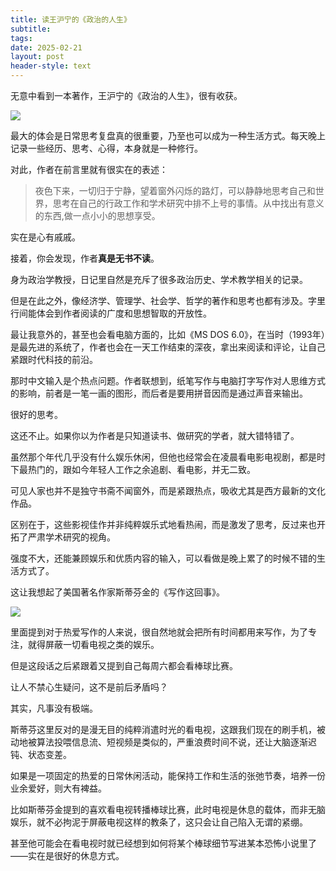 ```yaml
---
title: 读王沪宁的《政治的人生》
subtitle: 
tags: 
date: 2025-02-21
layout: post
header-style: text
---
```


无意中看到一本著作，王沪宁的《政治的人生》，很有收获。

![](https://img.liwuqiong.com/202505/202505082155777.webp)

最大的体会是日常思考复盘真的很重要，乃至也可以成为一种生活方式。每天晚上记录一些经历、思考、心得，本身就是一种修行。

对此，作者在前言里就有很实在的表述：

> 夜色下来，一切归于宁静，望着窗外闪烁的路灯，可以静静地思考自己和世界，思考在自己的行政工作和学术研究中排不上号的事情。从中找出有意义的东西,做一点小小的思想享受。

实在是心有戚戚。


接着，你会发现，作者**真是无书不读**。

身为政治学教授，日记里自然是充斥了很多政治历史、学术教学相关的记录。

但是在此之外，像经济学、管理学、社会学、哲学的著作和思考也都有涉及。字里行间能体会到作者阅读的广度和思想智取的开放性。

最让我意外的，甚至也会看电脑方面的，比如《MS DOS 6.0》，在当时（1993年）是最先进的系统了，作者也会在一天工作结束的深夜，拿出来阅读和评论，让自己紧跟时代科技的前沿。

那时中文输入是个热点问题。作者联想到，纸笔写作与电脑打字写作对人思维方式的影响，前者是一笔一画的图形，而后者是要用拼音因而是通过声音来输出。

很好的思考。


这还不止。如果你以为作者是只知道读书、做研究的学者，就大错特错了。

虽然那个年代几乎没有什么娱乐休闲，但他也经常会在凌晨看电影电视剧，都是时下最热门的，跟如今年轻人工作之余追剧、看电影，并无二致。

可见人家也并不是独守书斋不闻窗外，而是紧跟热点，吸收尤其是西方最新的文化作品。

区别在于，这些影视佳作并非纯粹娱乐式地看热闹，而是激发了思考，反过来也开拓了严肃学术研究的视角。

强度不大，还能兼顾娱乐和优质内容的输入，可以看做是晚上累了的时候不错的生活方式了。


这让我想起了美国著名作家斯蒂芬金的《写作这回事》。

![](https://img.liwuqiong.com/202505/202505082158852.webp)

里面提到对于热爱写作的人来说，很自然地就会把所有时间都用来写作，为了专注，就得屏蔽一切看电视之类的娱乐。

但是这段话之后紧跟着又提到自己每周六都会看棒球比赛。

让人不禁心生疑问，这不是前后矛盾吗？


其实，凡事没有极端。

斯蒂芬这里反对的是漫无目的纯粹消遣时光的看电视，这跟我们现在的刷手机，被动地被算法投喂信息流、短视频是类似的，严重浪费时间不说，还让大脑逐渐迟钝、状态变差。

如果是一项固定的热爱的日常休闲活动，能保持工作和生活的张弛节奏，培养一份业余爱好，则大有裨益。

比如斯蒂芬金提到的喜欢看电视转播棒球比赛，此时电视是休息的载体，而非无脑娱乐，就不必拘泥于屏蔽电视这样的教条了，这只会让自己陷入无谓的紧绷。

甚至他可能会在看电视时就已经想到如何将某个棒球细节写进某本恐怖小说里了——实在是很好的休息方式。